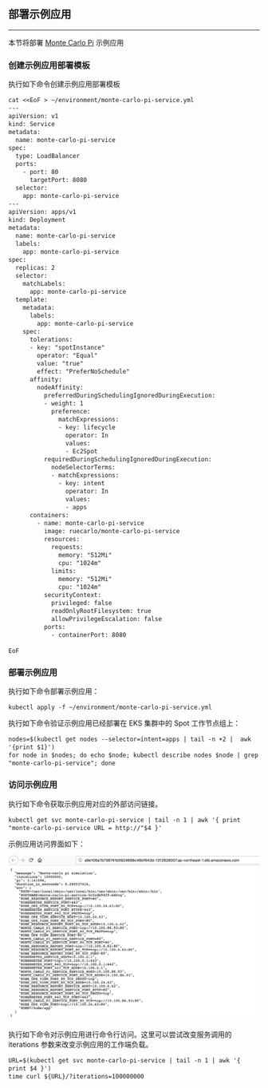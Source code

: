 ## 部署示例应用

---

本节将部署 [Monte Carlo Pi](https://github.com/ruecarlo/eks-workshop-sample-api-service-go) 示例应用

### 创建示例应用部署模板

执行如下命令创建示例应用部署模板

```
cat <<EoF > ~/environment/monte-carlo-pi-service.yml
---
apiVersion: v1 
kind: Service 
metadata: 
  name: monte-carlo-pi-service 
spec: 
  type: LoadBalancer 
  ports: 
    - port: 80 
      targetPort: 8080 
  selector: 
    app: monte-carlo-pi-service 
--- 
apiVersion: apps/v1 
kind: Deployment 
metadata: 
  name: monte-carlo-pi-service 
  labels: 
    app: monte-carlo-pi-service 
spec: 
  replicas: 2 
  selector: 
    matchLabels: 
      app: monte-carlo-pi-service 
  template: 
    metadata: 
      labels: 
        app: monte-carlo-pi-service 
    spec:
      tolerations: 
      - key: "spotInstance" 
        operator: "Equal" 
        value: "true" 
        effect: "PreferNoSchedule" 
      affinity: 
        nodeAffinity: 
          preferredDuringSchedulingIgnoredDuringExecution: 
          - weight: 1 
            preference: 
              matchExpressions: 
              - key: lifecycle 
                operator: In 
                values: 
                - Ec2Spot 
          requiredDuringSchedulingIgnoredDuringExecution: 
            nodeSelectorTerms: 
            - matchExpressions: 
              - key: intent 
                operator: In 
                values: 
                - apps 
      containers: 
        - name: monte-carlo-pi-service 
          image: ruecarlo/monte-carlo-pi-service
          resources: 
            requests: 
              memory: "512Mi" 
              cpu: "1024m" 
            limits: 
              memory: "512Mi" 
              cpu: "1024m" 
          securityContext: 
            privileged: false 
            readOnlyRootFilesystem: true 
            allowPrivilegeEscalation: false 
          ports: 
            - containerPort: 8080

EoF
```

### 部署示例应用

执行如下命令部署示例应用：

```
kubectl apply -f ~/environment/monte-carlo-pi-service.yml
```

执行如下命令验证示例应用已经部署在 EKS 集群中的 Spot 工作节点组上：

```
nodes=$(kubectl get nodes --selector=intent=apps | tail -n +2 |  awk '{print $1}')
for node in $nodes; do echo $node; kubectl describe nodes $node | grep "monte-carlo-pi-service"; done 
```

### 访问示例应用

执行如下命令获取示例应用对应的外部访问链接。

```
kubectl get svc monte-carlo-pi-service | tail -n 1 | awk '{ print "monte-carlo-pi-service URL = http://"$4 }'
```

示例应用访问界面如下：

![sampleappui](../image/eks-spot/sampleappui.png)


执行如下命令对示例应用进行命令行访问。这里可以尝试改变服务调用的 iterations 参数来改变示例应用的工作端负载。

```
URL=$(kubectl get svc monte-carlo-pi-service | tail -n 1 | awk '{ print $4 }')
time curl ${URL}/?iterations=100000000
```
